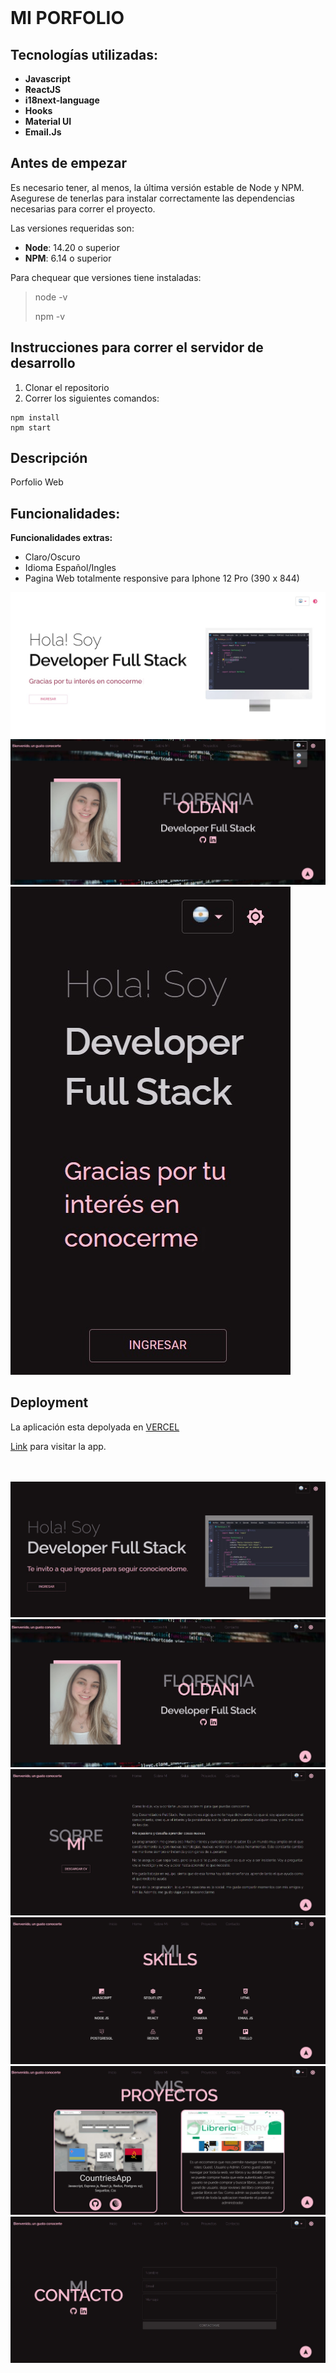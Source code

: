 
 
 <br />

#

# MI PORFOLIO

## Tecnologías utilizadas:

* __Javascript__
* __ReactJS__
* __i18next-language__
* __Hooks__
* __Material UI__
* __Email.Js__



## Antes de empezar
Es necesario tener, al menos, la última versión estable de Node y NPM. Asegurese de tenerlas para instalar correctamente las dependencias necesarias para correr el proyecto.

Las versiones requeridas son:
- **Node**: 14.20 o superior
- **NPM**: 6.14 o superior

Para chequear que versiones tiene instaladas:
> node -v
>
> npm -v

## Instrucciones para correr el servidor de desarrollo

1. Clonar el repositorio
2. Correr los siguientes comandos:
```
npm install
npm start
```

## Descripción
Porfolio Web 



## Funcionalidades:

**Funcionalidades extras:**
- Claro/Oscuro
- Idioma Español/Ingles
- Pagina Web totalmente responsive para Iphone 12 Pro (390 x 844)

 <img src = "./public/imgReadme/claro.jpg">
 <img src = "./public/imgReadme/languajes.jpg"> 
 <img src = "./public/imgReadme/responsive.jpg">




## Deployment

La aplicación esta depolyada en [VERCEL](https://vercel.com/)

[Link](https://porfolio-fullstack-flor-oldani.vercel.app/) para visitar la app.


<br />
<br />

 <img src = "./public/imgReadme/landingPage.jpg">
 <img src = "./public/imgReadme/home.jpg">
 <img src = "./public/imgReadme/AboutMe.jpg">
 <img src = "./public/imgReadme/skills.jpg">
 <img src = "./public/imgReadme/proyects.jpg">
 <img src = "./public/imgReadme/contact.jpg">

